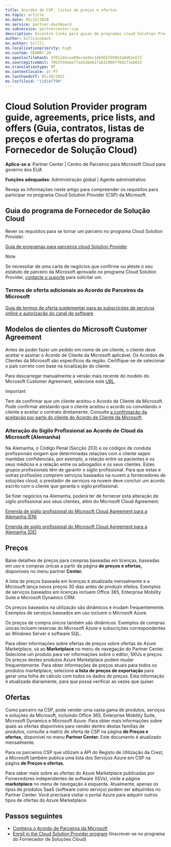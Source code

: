 ```yaml
---
title: Acordos de CSP, listas de preços e ofertas
ms.topic: article
ms.date: 05/15/2020
ms.service: partner-dashboard
ms.subservice: partnercenter-csp
description: Encontre links para guias de programas cloud Solution Provider, acordos de parceiros, acordos de clientes, listas de preços e ofertas.
author: billLinzbach
ms.author: billli
ms.localizationpriority: high
ms.custom: SEOMAY.20
ms.openlocfilehash: d7811decea89ecee8bc1db565fb9952a8d62e572
ms.sourcegitcommit: 7063fdddee77ad2d8e627ab3c806f76d173ab652
ms.translationtype: MT
ms.contentlocale: pt-PT
ms.lasthandoff: 05/19/2021
ms.locfileid: "110147790"
---
```

# <a name="cloud-solution-provider-program-guide-agreements-price-lists-and-offers"></a>Cloud Solution Provider program guide, agreements, price lists, and offers (Guia, contratos, listas de preços e ofertas do programa Fornecedor de Solução Cloud)

**Aplica-se a**: Partner Center | Centro de Parceiros para Microsoft Cloud para governo dos EUA

**Funções adequadas**: Administração global | Agente administrativo

Reveja as informações neste artigo para compreender os requisitos para participar no programa Cloud Solution Provider (CSP) da Microsoft.

## <a name="cloud-solution-provider-program-guide"></a>Guia do programa de Fornecedor de Solução Cloud

Rever os requisitos para se tornar um parceiro no programa Cloud Solution Provider.

[Guia de programas para parceiros cloud Solution Provider](https://go.microsoft.com/fwlink/p/?LinkId=617100)

>[!Note]
>Se necessitar de uma carta de negócios que confirme ou ateste o seu estatuto de parceiro da Microsoft aprovado no programa Cloud Solution Provider, [contacte o suporte](https://partner.microsoft.com/pcv/servicerequests/create) para solicitar um.

### <a name="additional-offer-terms-to-the-microsoft-partner-agreement"></a>Termos de oferta adicionais ao Acordo de Parceiros da Microsoft

[Guia de termos de oferta suplementar para as subscrições de serviços online e autorização do canal de software](https://query.prod.cms.rt.microsoft.com/cms/api/am/binary/RE3NOo7)

## <a name="microsoft-customer-agreement-customer-templates"></a>Modelos de clientes do Microsoft Customer Agreement

Antes de poder fazer um pedido em nome de um cliente, o cliente deve aceitar e assinar o Acordo de Cliente da Microsoft aplicável. Os Acordos de Clientes da Microsoft são específicos da região. Certifique-se de selecionar o país correto com base na localização do cliente.

Para descarregar manualmente a versão mais recente do modelo do Microsoft Customer Agreement, selecione este [URL](https://aka.ms/customeragreement).

>[!IMPORTANT]
>Tem de confirmar que um cliente aceitou o Acordo de Cliente da Microsoft. Pode confirmar atestando que o cliente aceitou o acordo ou convidando o cliente a aceitar o contrato diretamente. Consulte [a confirmação da aceitação por parte do cliente do Acordo de Cliente da Microsoft](confirm-customer-agreement.md).

### <a name="professional-secrecy-amendment-to-the-microsoft-cloud-agreement-germany"></a>Alteração do Sigilo Profissional ao Acordo de Cloud da Microsoft (Alemanha)

Na Alemanha, o Código Penal (Secção 203) e os códigos de conduta profissionais exigem que determinadas relações com o cliente sejam mantidas confidenciais, por exemplo, a relação entre os pacientes e os seus médicos e a relação entre os advogados e os seus clientes. Estes grupos profissionais têm de garantir o sigilo profissional. Para que estas e outras profissões comprem serviços baseados na nuvem a fornecedores de soluções cloud, o prestador de serviços na nuvem deve concluir um acordo escrito com o cliente que garanta o sigilo profissional.

Se fizer negócios na Alemanha, poderá ter de fornecer esta alteração de sigilo profissional aos seus clientes, além do Microsoft Cloud Agreement.

[Emenda de sigilo profissional do Microsoft Cloud Agreement para a Alemanha (EN)](https://go.microsoft.com/fwlink/?linkid=2030827&clcid=0x409)

[Emenda de sigilo profissional do Microsoft Cloud Agreement para a Alemanha (DE)](https://go.microsoft.com/fwlink/?linkid=2030827&clcid=0x407)

## <a name="pricing"></a>Preços

Baixe detalhes de preços para compras baseadas em licenças, baseadas em uso e compras únicas a partir da página **de preços e ofertas,** disponíveis no menu partner **Center.**

A lista de preços baseada em licenças é atualizada mensalmente e a Microsoft lança novos preços 30 dias antes de produzir efeitos. Exemplos de serviços baseados em licenças incluem Office 365, Enterprise Mobility Suite e Microsoft Dynamics CRM. 

Os preços baseados na utilização são dinâmicos e mudam frequentemente. Exemplos de serviços baseados em uso incluem o Microsoft Azure.

Os preços de compra únicos também são dinâmicos. Exemplos de compras únicas incluem reservas do Microsoft Azure e subscrições correspondentes ao Windows Server e software SQL.

Para obter informações sobre ofertas de preços sobre ofertas do Azure Marketplace, vá ao **Marketplace** no menu de navegação do Partner Center. Selecione um produto para ver informações sobre o editor, SKUs e preços. Os preços destes produtos Azure Marketplace podem mudar frequentemente. Para obter informações de preços atuais para todos os produtos marketplace, selecione **a lista de preços de exportação** para gerar uma folha de cálculo com todos os dados de preços. Esta informação é atualizada diariamente, para que possa verificar as vezes que quiser.

## <a name="offers"></a>Ofertas

Como parceiro na CSP, pode vender uma vasta gama de produtos, serviços e soluções da Microsoft, incluindo Office 365, Enterprise Mobility Suite, Microsoft Dynamics e Microsoft Azure. Para obter mais informações sobre quais as ofertas disponíveis para vender dentro destas famílias de produtos, consulte a matriz de oferta de CSP na página **de Preços e ofertas,** disponível no menu **Partner Center.** Este documento é atualizado mensalmente.

Para os parceiros CSP que utilizam a API do Registo de Utilização da Crest, a Microsoft também publica uma lista dos Serviços Azure em CSP na página **de Preços e ofertas.**

Para saber mais sobre as ofertas do Azure Marketplace publicadas por Fornecedores independentes de software (ISVs), visite a página **marketplace** no menu de navegação à esquerda. Atualmente, apenas os tipos de produtos SaaS (software como serviço) podem ser adquiridos no Partner Center. Você precisará visitar o portal Azure para adquirir outros tipos de ofertas do Azure Marketplace.

## <a name="next-steps"></a>Passos seguintes

- [Conheça o Acordo de Parceiros da Microsoft](microsoft-partner-agreement.md)
- [Enroll in the Cloud Solution Provider program](enrolling-in-the-csp-program.md) (Inscrever-se no programa do Fornecedor de Soluções Cloud)
